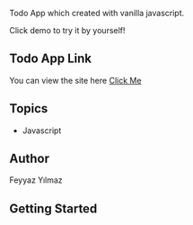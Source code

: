 Todo App which created with vanilla javascript.

Click demo to try it by yourself!

## Todo App  Link

You can view the site here
[Click Me](https://bucolic-crumble-434654.netlify.app)

## Topics

- Javascript

## Author

Feyyaz Yılmaz

## Getting Started


